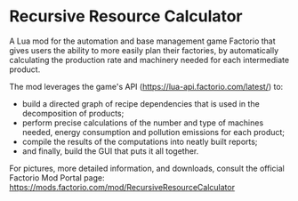 # Recursive Resource Calculator
A Lua mod for the automation and base management game Factorio that gives users the ability to more easily plan their factories, by automatically calculating the production rate and machinery needed for each intermediate product.

The mod leverages the game's API (https://lua-api.factorio.com/latest/) to:
+ build a directed graph of recipe dependencies that is used in the decomposition of products;
+ perform precise calculations of the number and type of machines needed, energy consumption and pollution emissions for each product;
+ compile the results of the computations into neatly built reports;
+ and finally, build the GUI that puts it all together.

For pictures, more detailed information, and downloads, consult the official Factorio Mod Portal page: https://mods.factorio.com/mod/RecursiveResourceCalculator
